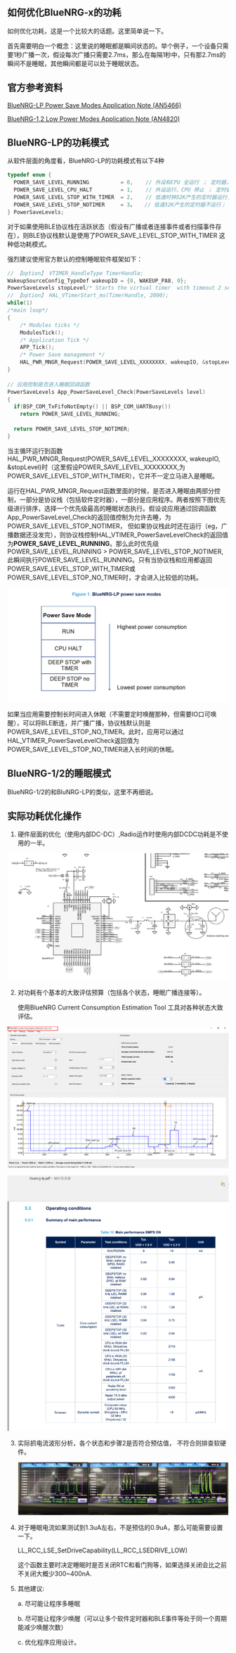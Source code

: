 ## 如何优化BlueNRG-x的功耗  

如何优化功耗，这是一个比较大的话题。这里简单说一下。

首先需要明白一个概念：这里说的睡眠都是瞬间状态的。举个例子，一个设备只需要1秒广播一次，假设每次广播只需要2.7ms，那么在每隔1秒中，只有那2.7ms的瞬间不是睡眠，其他瞬间都是可以处于睡眠状态。

## 官方参考资料

[BlueNRG-LP Power Save Modes Application Note (AN5466) ](https://www.st.com/resource/en/application_note/dm00691849-bluenrglp-power-save-modes--stmicroelectronics.pdf)

[BlueNRG-1,2 Low Power Modes Application Note (AN4820) ](https://www.st.com/resource/en/application_note/dm00263007.pdf)

## BlueNRG-LP的功耗模式

从软件层面的角度看，BlueNRG-LP的功耗模式有以下4种

```c
typedef enum {
  POWER_SAVE_LEVEL_RUNNING          = 0,	// 外设和CPU 全运行 ； 定时器，RTC，唤醒IO 可以唤醒
  POWER_SAVE_LEVEL_CPU_HALT         = 1,	// 外设运行，CPU 停止 ； 定时器，RTC，唤醒IO 可以唤醒
  POWER_SAVE_LEVEL_STOP_WITH_TIMER  = 2,	// 低速时钟32K产生的定时器运行，其他RTC 看门狗等可选是否运行； 定时器，【RTC】，唤醒IO 可以唤醒
  POWER_SAVE_LEVEL_STOP_NOTIMER     = 3，   // 低速32K产生的定时器不运行； 唤醒IO 可以唤醒
} PowerSaveLevels; 
```

对于如果使用BLE协议栈在活跃状态（假设有广播或者连接事件或者扫描事件存在），则BLE协议栈默认是使用了POWER_SAVE_LEVEL_STOP_WITH_TIMER 这种低功耗模式。

强烈建议使用官方默认的控制睡眠软件框架如下：

```c++
// 【option】 VTIMER_HandleType TimerHandle;
WakeupSourceConfig_TypeDef wakeupIO = {0, WAKEUP_PA8, 0};
PowerSaveLevels stopLevel/* Starts the virtual timer  with timeout 2 sec. */ 
// 【option】 HAL_VTimerStart_ms(TimerHandle, 2000);
while(1) 
/*main loop*/
{   
	/* Modules ticks */   
	ModulesTick();   
	/* Application Tick */ 
	APP_Tick();   
	/* Power Save management */    
	HAL_PWR_MNGR_Request(POWER_SAVE_LEVEL_XXXXXXXX, wakeupIO, &stopLevel);
}

// 应用控制是否进入睡眠回调函数
PowerSaveLevels App_PowerSaveLevel_Check(PowerSaveLevels level)
{
  if(BSP_COM_TxFifoNotEmpty() || BSP_COM_UARTBusy())
    return POWER_SAVE_LEVEL_RUNNING;
  
  return POWER_SAVE_LEVEL_STOP_NOTIMER;
}
```

当主循环运行到函数HAL_PWR_MNGR_Request(POWER_SAVE_LEVEL_XXXXXXXX, wakeupIO, &stopLevel)时（这里假设POWER_SAVE_LEVEL_XXXXXXXX,为POWER_SAVE_LEVEL_STOP_WITH_TIMER），它并不一定立马进入是睡眠。

运行在HAL_PWR_MNGR_Request函数里面的时候，是否进入睡眠由两部分控制，一部分是协议栈（包括软件定时器），一部分是应用程序。两者按照下图优先级进行排序，选择一个优先级最高的睡眠状态执行。假设说应用通过回调函数App_PowerSaveLevel_Check的返回值控制为允许去睡，为POWER_SAVE_LEVEL_STOP_NOTIMER， 但如果协议栈此时还在运行（eg，广播数据还没发完），则协议栈控制HAL_VTIMER_PowerSaveLevelCheck的返回值为**POWER_SAVE_LEVEL_RUNNING**。那么此时优先级POWER_SAVE_LEVEL_RUNNING >  POWER_SAVE_LEVEL_STOP_NOTIMER,此瞬间执行POWER_SAVE_LEVEL_RUNNING。只有当协议栈和应用都返回POWER_SAVE_LEVEL_STOP_WITH_TIMER或POWER_SAVE_LEVEL_STOP_NO_TIMER时，才会进入比较低的功耗。

![sleep_mode](./sleep_mode.png)

如果当应用需要控制长时间进入休眠（不需要定时唤醒那种，但需要IO口可唤醒），可以将BLE断连，并广播广播，协议栈默认则是POWER_SAVE_LEVEL_STOP_NO_TIMER。此时，应用可以通过HAL_VTIMER_PowerSaveLevelCheck返回值为POWER_SAVE_LEVEL_STOP_NO_TIMER进入长时间的休眠。



## BlueNRG-1/2的睡眠模式

BlueNRG-1/2的和BluNRG-LP的类似，这里不再细说。





## 实际功耗优化操作

1. 硬件层面的优化（使用内部DC-DC）,Radio运作时使用内部DCDC功耗是不使用的一半。

  ![dcdc](../../image/dcdc.png)


2. 对功耗有个基本的大致评估预算（包括各个状态，睡眠广播连接等）。

   使用BlueNRG Current Consumption Estimation Tool 工具对各种状态大致评估。

  ![BlueNRG_Current_Consumption_Es_imation_Tool](../../image/BlueNRG_Current_Consumption_Es_imation_Tool.png)

   ![sleep](../../image/sleep.png)


3. 实际抓电流波形分析，各个状态和步骤2是否符合预估值， 不符合则排查软硬件。



   ![RT_power_comsumption.png](../../image/RT_power_comsumption.png)

4. 对于睡眠电流如果测试到1.3uA左右，不是预估的0.9uA，那么可能需要设置一下。

   LL_RCC_LSE_SetDriveCapability(LL_RCC_LSEDRIVE_LOW)

   这个函数主要时决定睡眠时是否关闭RTC和看门狗等，如果选择关闭会比之前不关闭大概少300~400nA.

5. 其他建议:

   a. 尽可能让程序多睡眠

   b. 尽可能让程序少唤醒（可以让多个软件定时器和BLE事件等处于同一个周期能减少唤醒次数）

   c. 优化程序应用设计。
